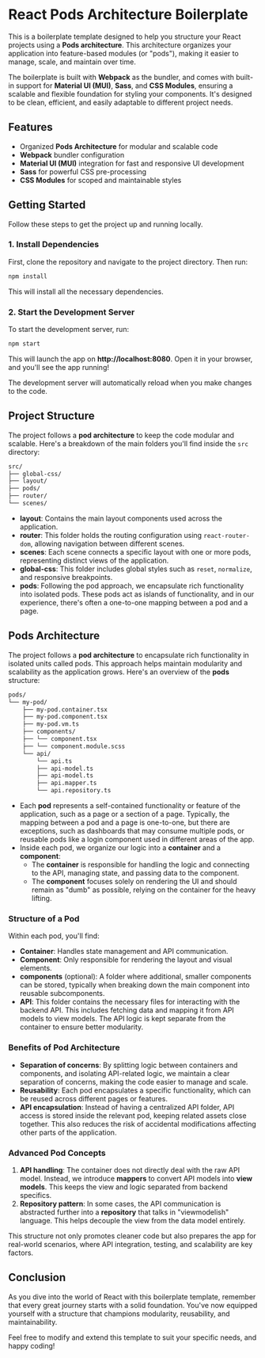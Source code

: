 # React Pods Architecture Boilerplate

This is a boilerplate template designed to help you structure your React projects using a **Pods architecture**. This architecture organizes your application into feature-based modules (or "pods"), making it easier to manage, scale, and maintain over time.

The boilerplate is built with **Webpack** as the bundler, and comes with built-in support for **Material UI (MUI)**, **Sass**, and **CSS Modules**, ensuring a scalable and flexible foundation for styling your components. It's designed to be clean, efficient, and easily adaptable to different project needs.

## Features

- Organized **Pods Architecture** for modular and scalable code
- **Webpack** bundler configuration
- **Material UI (MUI)** integration for fast and responsive UI development
- **Sass** for powerful CSS pre-processing
- **CSS Modules** for scoped and maintainable styles

## Getting Started

Follow these steps to get the project up and running locally.

### 1. Install Dependencies

First, clone the repository and navigate to the project directory. Then run:

```bash
npm install
```

This will install all the necessary dependencies.

### 2. Start the Development Server

To start the development server, run:

```bash
npm start
```

This will launch the app on **http://localhost:8080**. Open it in your browser, and you'll see the app running!

The development server will automatically reload when you make changes to the code.

## Project Structure

The project follows a **pod architecture** to keep the code modular and scalable. Here's a breakdown of the main folders you'll find inside the `src` directory:

```bash
src/
├── global-css/
├── layout/
├── pods/
├── router/
└── scenes/
```

- **layout**: Contains the main layout components used across the application.
- **router**: This folder holds the routing configuration using `react-router-dom`, allowing navigation between different scenes.
- **scenes**: Each scene connects a specific layout with one or more pods, representing distinct views of the application.
- **global-css**: This folder includes global styles such as `reset`, `normalize`, and responsive breakpoints.
- **pods**: Following the pod approach, we encapsulate rich functionality into isolated pods. These pods act as islands of functionality, and in our experience, there's often a one-to-one mapping between a pod and a page.

## Pods Architecture

The project follows a **pod architecture** to encapsulate rich functionality in isolated units called pods. This approach helps maintain modularity and scalability as the application grows. Here's an overview of the **pods** structure:

```bash
pods/
└── my-pod/
	├── my-pod.container.tsx
	├── my-pod.component.tsx
	├── my-pod.vm.ts
	├── components/
	├── └── component.tsx
	├── └── component.module.scss
	└── api/
		└── api.ts
		├── api-model.ts
		├── api-model.ts
		├── api.mapper.ts
		└── api.repository.ts
```

- Each **pod** represents a self-contained functionality or feature of the application, such as a page or a section of a page. Typically, the mapping between a pod and a page is one-to-one, but there are exceptions, such as dashboards that may consume multiple pods, or reusable pods like a login component used in different areas of the app.
- Inside each pod, we organize our logic into a **container** and a **component**:
  - The **container** is responsible for handling the logic and connecting to the API, managing state, and passing data to the component.
  - The **component** focuses solely on rendering the UI and should remain as "dumb" as possible, relying on the container for the heavy lifting.

### Structure of a Pod

Within each pod, you'll find:

- **Container**: Handles state management and API communication.
- **Component**: Only responsible for rendering the layout and visual elements.
- **components** (optional): A folder where additional, smaller components can be stored, typically when breaking down the main component into reusable subcomponents.
- **API**: This folder contains the necessary files for interacting with the backend API. This includes fetching data and mapping it from API models to view models. The API logic is kept separate from the container to ensure better modularity.

### Benefits of Pod Architecture

- **Separation of concerns**: By splitting logic between containers and components, and isolating API-related logic, we maintain a clear separation of concerns, making the code easier to manage and scale.
- **Reusability**: Each pod encapsulates a specific functionality, which can be reused across different pages or features.
- **API encapsulation**: Instead of having a centralized API folder, API access is stored inside the relevant pod, keeping related assets close together. This also reduces the risk of accidental modifications affecting other parts of the application.

### Advanced Pod Concepts

1. **API handling**: The container does not directly deal with the raw API model. Instead, we introduce **mappers** to convert API models into **view models**. This keeps the view and logic separated from backend specifics.
2. **Repository pattern**: In some cases, the API communication is abstracted further into a **repository** that talks in "viewmodelish" language. This helps decouple the view from the data model entirely.

This structure not only promotes cleaner code but also prepares the app for real-world scenarios, where API integration, testing, and scalability are key factors.

## Conclusion

As you dive into the world of React with this boilerplate template, remember that every great journey starts with a solid foundation. You've now equipped yourself with a structure that champions modularity, reusability, and maintainability.

Feel free to modify and extend this template to suit your specific needs, and happy coding!
